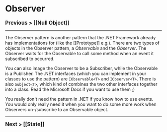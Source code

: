 # Observer
**<big>Previous > [[Null Object]]</big>**

---

The Observer pattern is another pattern that the .NET Framework already has implementations for (like the [[Prototype]] e.g.). There are two types of objects in the Observer pattern, a *Observable* and the *Observer*. The Observer waits for the Observable to call some method when an event it subscribed to occurred.

You can also image the Observer to be a Subscriber, while the Observable is a Publisher. The .NET interfaces (which you can implement in your classes to use the pattern) are `IObservable<T>` and `IObserver<T>`. There is also `Subject<T>`, which kind of combines the two other interfaces together into a class. Read the Microsoft Docs if you want to use them ;)

You really don't need the pattern in .NET if you know how to use events. You would only really need it when you want to do some more work when Observers un-/subscribe to an Observable object.

---

**<big>Next > [[State]]</big>**